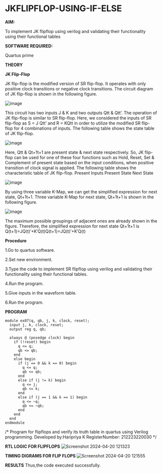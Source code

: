 # JKFLIPFLOP-USING-IF-ELSE

**AIM:** 

To implement  JK flipflop using verilog and validating their functionality using their functional tables

**SOFTWARE REQUIRED:**

Quartus prime

**THEORY**

**JK Flip-Flop**

JK flip-flop is the modified version of SR flip-flop. It operates with only positive clock transitions or negative clock transitions. The circuit diagram of JK flip-flop is shown in the following figure.

![image](https://github.com/naavaneetha/JKFLIPFLOP-USING-IF-ELSE/assets/154305477/a649c30b-232b-4558-b188-fd6c09845180)


This circuit has two inputs J & K and two outputs Qtt & Qtt’. The operation of JK flip-flop is similar to SR flip-flop. Here, we considered the inputs of SR flip-flop as S = J Qtt’ and R = KQtt in order to utilize the modified SR flip-flop for 4 combinations of inputs. The following table shows the state table of JK flip-flop.

![image](https://github.com/naavaneetha/JKFLIPFLOP-USING-IF-ELSE/assets/154305477/c4360742-e8a8-4937-b089-c46c0433f9a3)

 
Here, Qtt & Qt+1t+1 are present state & next state respectively. So, JK flip-flop can be used for one of these four functions such as Hold, Reset, Set & Complement of present state based on the input conditions, when positive transition of clock signal is applied. The following table shows the characteristic table of JK flip-flop. Present Inputs Present State Next State
 
![image](https://github.com/naavaneetha/JKFLIPFLOP-USING-IF-ELSE/assets/154305477/6c275261-a6d5-4c37-a3a7-1e88ca11c4cd)

By using three variable K-Map, we can get the simplified expression for next state, Qt+1t+1. Three variable K-Map for next state, Qt+1t+1 is shown in the following figure.
 
![image](https://github.com/naavaneetha/JKFLIPFLOP-USING-IF-ELSE/assets/154305477/5174f41b-0ce0-4329-a372-6d1943ea6673)

The maximum possible groupings of adjacent ones are already shown in the figure. Therefore, the simplified expression for next state Qt+1t+1 is Q(t+1)=JQ(t)′+K′Q(t)Q(t+1)=JQ(t)′+K′Q(t)

**Procedure**

1.Go to quartus software.

2.Set new environment.

3.Type the code to implement SR flipflop using verilog and validating their functionality using their functional tables.

4.Run the program.

5.Give inputs in the waveform table.

6.Run the program.

**PROGRAM**
```
module ex07(q, qb, j, k, clock, reset); 
  input j, k, clock, reset; 
  output reg q, qb; 

  always @ (posedge clock) begin 
    if (!reset) begin 
      q <= q; 
      qb <= qb; 
    end 
    else begin 
      if (j == 0 && k == 0) begin 
        q <= q; 
        qb <= qb; 
      end 
      else if (j != k) begin 
        q <= j; 
        qb <= k; 
      end 
      else if (j == 1 && k == 1) begin 
        q <= ~q; 
        qb <= ~qb; 
      end 
    end 
  end 
endmodule

```
/* Program for flipflops and verify its truth table in quartus using Verilog programming. Developed by:Haripriya K RegisterNumber: 212223220030
*/

**RTL LOGIC FOR FLIPFLOPS**
![Screenshot 2024-04-20 121323](https://github.com/Haripriya132006/JKFLIPFLOP-USING-IF-ELSE/assets/144870747/c78ed758-a927-4b7d-9741-f7874089e014)

**TIMING DIGRAMS FOR FLIP FLOPS**
![Screenshot 2024-04-20 121555](https://github.com/Haripriya132006/JKFLIPFLOP-USING-IF-ELSE/assets/144870747/59323560-3fcf-45d8-830e-fb9fac7cb312)

**RESULTS**
Thus,the code executed successfully.

